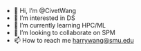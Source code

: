 - 👋 Hi, I’m @CivetWang
- 👀 I’m interested in DS
- 🌱 I’m currently learning HPC/ML
- 💞️ I’m looking to collaborate on SPM
- 📫 How to reach me harrywang@smu.edu

<!---
CivetWang/CivetWang is a ✨ special ✨ repository because its `README.md` (this file) appears on your GitHub profile.
You can click the Preview link to take a look at your changes.
--->
